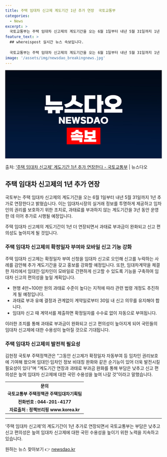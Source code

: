 ```yaml
---
title: 주택 임대차 신고제 계도기간 1년 추가 연장  국토교통부
categories:
  - News
excerpt: >
  국토교통부는 주택 임대차 신고제의 계도기간을 오는 6월 1일부터 내년 5월 31일까지 1년 추가로 연장한다고…
feature_text: >
  ## whereispost 실시간 뉴스 속보입니다.

  국토교통부는 주택 임대차 신고제의 계도기간을 오는 6월 1일부터 내년 5월 31일까지 1년 추가로 연장한다고…
image: '/assets/img/newsdao_breakingnews.jpg'
---
```


![뉴스다오 속보](/assets/img/newsdao_breakingnews.jpg)

<p>출처: <a href="https://newsdao.kr/3616" rel="dofollow">‘주택 임대차 신고제’ 계도기간 1년 추가 연장한다 - 국토교통부</a> | 뉴스다오</p>

<h2 data-ke-size="size26">주택 임대차 신고제의 1년 추가 연장</h2>
국토부는 주택 임대차 신고제의 계도기간을 오는 6월 1일부터 내년 5월 31일까지 1년 추가로 연장한다고 밝혔습니다. 이는 임대차시장의 실거래 정보를 투명하게 제공하고 임차인의 권리를 보호하기 위한 조치로, 과태료를 부과하지 않는 계도기간을 3년 동안 운영한 데 이어 추가로 시행될 예정입니다.

<p data-ke-size="size16">주택 임대차 신고제의 계도기간이 1년 더 연장되면서 과태료 부과금이 완화되고 신고 편의성도 높아지게 될 것입니다.</p>

<h3 data-ke-size="size24">주택 임대차 신고제의 확정일자 부여와 모바일 신고 기능 강화</h3>
주택 임대차 신고제는 확정일자 부여 신청을 임대차 신고로 오인해 신고를 누락하는 사례를 감안해 추가 계도기간을 갖고 홍보를 강화할 예정입니다. 또한, 임대차계약을 체결한 자리에서 임대인·임차인이 모바일로 간편하게 신고할 수 있도록 기능을 구축하여 임대차 신고의 편의성을 높일 계획입니다.

<ul>
  <li>현행 4만~100만 원의 과태료 수준이 높다는 지적에 따라 관련 법령 개정도 추진하게 될 예정입니다.</li>
  <li>과태료 부과 유예 결정과 관계없이 계약일로부터 30일 내 신고 의무를 유지해야 합니다.</li>
  <li>임대차 신고 때 계약서를 제출하면 확정일자를 수수료 없이 자동으로 부여됩니다.</li>
</ul>

<p data-ke-size="size16">이러한 조치를 통해 과태료 부과금이 완화되고 신고 편의성이 높아지게 되어 국민들의 임대차 신고제에 대한 수용성이 높아질 것으로 기대됩니다.</p>

<h3 data-ke-size="size24">주택 임대차 신고제의 발전적 필요성</h3>
김헌정 국토부 주택정책관은 “그동안 신고제가 확정일자 자동부여 등 임차인 권리보호에 기여해 왔으며 임대인·임차인 정보 비대칭 완화와 같은 순기능이 있어 더욱 발전시킬 필요성이 있다”며 “계도기간 연장과 과태료 부과금 완화를 통해 부담은 낮추고 신고 편의성은 높여 임대차 신고제에 대한 국민 수용성을 높여 나갈 것”이라고 말했습니다.

<table>
  <tr>
    <td style="text-align: center; height: 17px;"><b>문의</b></td>
  </tr>
  <tr>
    <td style="text-align: center; height: 17px;"><b>국토교통부 주택정책관 주택임대차기획팀</b></td>
  </tr>
  <tr>
    <td style="text-align: center; height: 17px;"><b>전화번호 : 044-201-4177</b></td>
  </tr>
  <tr>
    <td style="text-align: center; height: 17px;"><b>자료출처 : 정책브리핑 www.korea.kr</b></td>
  </tr>
</table>

<hr>

<p data-ke-size="size16">‘주택 임대차 신고제’의 계도기간이 1년 추가로 연장되면서 국토교통부는 부담은 낮추고 신고 편의성은 높여 임대차 신고제에 대한 국민 수용성을 높이기 위한 노력을 지속하고 있습니다.</p>
 

원하는 뉴스 찾아보기 👉 <a href="https://newsdao.kr" rel="dofollow">newsdao.kr</a>


